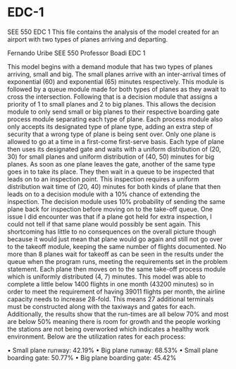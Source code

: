 # EDC-1
SEE 550 EDC 1
This file contains the analysis of the model created for an airport with two types of planes arriving and departing.

Fernando Uribe
SEE 550
Professor Boadi
EDC 1 

This model begins with a demand module that has two types of planes arriving, small and big. The small planes arrive with an inter-arrival times of exponential (60) and exponential (65) minutes respectively. This module is followed by a queue module made for both types of planes as they await to cross the intersection. Following that is a decision module that assigns a priority of 1 to small planes and 2 to big planes. This allows the decision module to only send small or big planes to their respective boarding gate process module separating each type of plane. Each process module also only accepts its designated type of plane type, adding an extra step of security that a wrong type of plane is being sent over. Only one plane is allowed to go at a time in a first-come first-serve basis. Each type of plane then uses its designated gate and waits with a uniform distribution of (20, 30) for small planes and uniform distribution of (40, 50) minutes for big planes. As soon as one plane leaves the gate, another of the same type goes in to take its place. They then wait in a queue to be inspected that leads on to an inspection point. This inspection requires a uniform distribution wait time of (20, 40) minutes for both kinds of plane that then leads on to a decision module with a 10% chance of extending the inspection. The decision module uses 10% probability of sending the same plane back for inspection before moving on to the take-off queue. One issue I did encounter was that if a plane got held for extra inspection, I could not tell if that same plane would possibly be sent again. This shortcoming has little to no consequences on the overall picture though because it would just mean that plane would go again and still not go over to the takeoff module, keeping the same number of flights documented. No more than 8 planes wait for takeoff as can be seen in the results under the queue when the program runs, meeting the requirements set in the problem statement. Each plane then moves on to the same take-off process module which is uniformly distributed (4, 7) minutes. This model was able to complete a little below 1400 flights in one month (43200 minutes) so in order to meet the requirement of having 39011 flights per month, the airline capacity needs to increase 28-fold. This means 27 additional terminals must be constructed along with the taxiways and gates for each. Additionally, the results show that the run-times are all below 70% and most are below 50% meaning there is room for growth and the people working the stations are not being overworked which indicates a healthy work environment. Below are the utilization rates for each process:

•	Small plane runway: 42.19%
•	Big plane runway: 68.53%
•	Small plane boarding gate: 50.77%
•	Big plane boarding gate: 45.42% 



